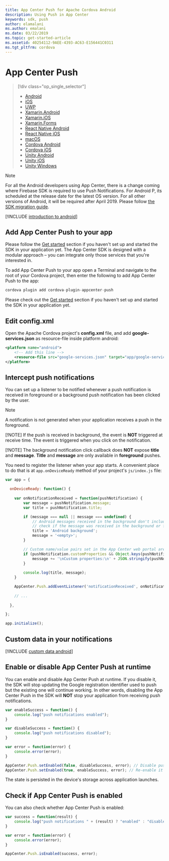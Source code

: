 ```yaml
---
title: App Center Push for Apache Cordova Android
description: Using Push in App Center
keywords: sdk, push
author: elamalani
ms.author: emalani
ms.date: 03/22/2019
ms.topic: get-started-article
ms.assetid: 40254112-9AEE-4393-AC63-E156441C0311
ms.tgt_pltfrm: cordova
---
```

# App Center Push

> [!div  class="op_single_selector"]
> * [Android](android.md)
> * [iOS](ios.md)
> * [UWP](uwp.md)
> * [Xamarin.Android](xamarin-android.md)
> * [Xamarin.iOS](xamarin-ios.md)
> * [Xamarin.Forms](xamarin-forms.md)
> * [React Native Android](react-native-android.md)
> * [React Native iOS](react-native-ios.md)
> * [macOS](macos.md)
> * [Cordova Android](cordova-android.md)
> * [Cordova iOS](cordova-ios.md)
> * [Unity Android](unity-android.md)
> * [Unity iOS](unity-ios.md)
> * [Unity Windows](unity-windows.md)

> [!NOTE]
> For all the Android developers using App Center, there is a change coming where Firebase SDK is required to use Push Notifications. For Android P, its scheduled at the release date for the latest OS version. For all other versions of Android, it will be required after April 2019. Please follow [the SDK migration guide](migration/cordova-android.md).

[!INCLUDE [introduction to android](includes/introduction-android.md)]

## Add App Center Push to your app

Please follow the [Get started](~/sdk/getting-started/cordova.md) section if you haven't set up and started the SDK in your application yet. The App Center SDK is designed with a modular approach – you can integrate only those services that you're interested in.

To add App Center Push to your app open a Terminal and navigate to the root of your Cordova project, then enter the following to add App Center Push to the app:

```js
cordova plugin add cordova-plugin-appcenter-push
```

Please check out the [Get started](~/sdk/getting-started/cordova.md) section if you haven't set up and started the SDK in your application yet.

## Edit config.xml

Open the Apache Cordova project's **config.xml** file, and add **google-services.json** as resource-file inside platform android:

```xml
<platform name="android">
    <!-- Add this line -->
    <resource-file src="google-services.json" target="app/google-services.json" />
</platform>
```

## Intercept push notifications

You can set up a listener to be notified whenever a push notification is received in foreground or a background push notification has been clicked by the user.

> [!NOTE]
> A notification is not generated when your application receives a push in the foreground.
> 
> [!NOTE]
> If the push is received in background, the event is **NOT** triggered at receive time. The event is triggered when you click on the notification.
> 
> [!NOTE]
> The background notification click callback does **NOT** expose **title** and **message**. **Title** and **message** are only available in **foreground** pushes.

You need to register the listener when your app starts. A convenient place to do that is at `app.onDeviceReady` method of your project's `js/index.js` file:

```js
var app = {

  onDeviceReady: function() {
    
    var onNotificationReceived = function(pushNotification) {
        var message = pushNotification.message;
        var title = pushNotification.title;

        if (message === null || message === undefined) {
            // Android messages received in the background don't include a message. On Android, that fact can be used to
            // check if the message was received in the background or foreground. For iOS the message is always present.
            title = 'Android background';
            message = '<empty>';
        }

        // Custom name/value pairs set in the App Center web portal are in customProperties
        if (pushNotification.customProperties && Object.keys(pushNotification.customProperties).length > 0) {
            message += '\nCustom properties:\n' + JSON.stringify(pushNotification.customProperties);
        }
        
        console.log(title, message);
    }

    AppCenter.Push.addEventListener('notificationReceived', onNotificationReceived);    
  
    // ...
    
  },  

};

app.initialize();
```

## Custom data in your notifications

[!INCLUDE [custom data android](includes/custom-data-android.md)]

## Enable or disable App Center Push at runtime

You can enable and disable App Center Push at runtime. If you disable it, the SDK will stop updating the Google registration identifier used to push but the existing one will continue working. In other words, disabling the App Center Push in the SDK will **NOT** stop your application from receiving push notifications.

```js
var enableSuccess = function() {
    console.log("push notifications enabled");
}

var disableSuccess = function() {
    console.log("push notifications disabled");
}

var error = function(error) {
    console.error(error);
}

AppCenter.Push.setEnabled(false, disableSuccess, error); // Disable push
AppCenter.Push.setEnabled(true, enableSuccess, error); // Re-enable it
```

The state is persisted in the device's storage across application launches.

## Check if App Center Push is enabled

You can also check whether App Center Push is enabled:

```js
var success = function(result) {
    console.log("push notifications " + (result) ? "enabled" : "disabled");
}

var error = function(error) {
    console.error(error);
}

AppCenter.Push.isEnabled(success, error);
```


